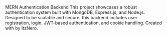 MERN Authentication Backend
This project showcases a robust authentication system built with MongoDB, Express.js, and Node.js. Designed to be scalable and secure, this backend includes user registration, login, JWT-based authentication, and cookie handling.
Created with  by ItzNero.
